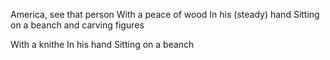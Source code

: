 America, see that person 
With a peace of wood
In his (steady) hand
Sitting on a beanch
and carving figures





With a knithe 
In his hand 
Sitting on a beanch
